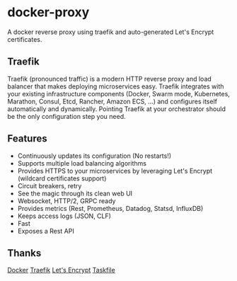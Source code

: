 # docker-proxy

A docker reverse proxy using traefik and auto-generated Let's Encrypt certificates.

## Traefik
Traefik (pronounced traffic) is a modern HTTP reverse proxy and load balancer that makes deploying microservices easy. Traefik integrates with your existing infrastructure components (Docker, Swarm mode, Kubernetes, Marathon, Consul, Etcd, Rancher, Amazon ECS, ...) and configures itself automatically and dynamically. Pointing Traefik at your orchestrator should be the only configuration step you need.

## Features
- Continuously updates its configuration (No restarts!)
- Supports multiple load balancing algorithms
- Provides HTTPS to your microservices by leveraging Let's Encrypt (wildcard certificates support)
- Circuit breakers, retry
- See the magic through its clean web UI
- Websocket, HTTP/2, GRPC ready
- Provides metrics (Rest, Prometheus, Datadog, Statsd, InfluxDB)
- Keeps access logs (JSON, CLF)
- Fast
- Exposes a Rest API

## Thanks

[Docker](https://www.docker.com)
[Traefik](https://github.com/containous/traefik)
[Let's Encrypt](https://letsencrypt.org/fr/)
[Taskfile](https://taskfile.dev)